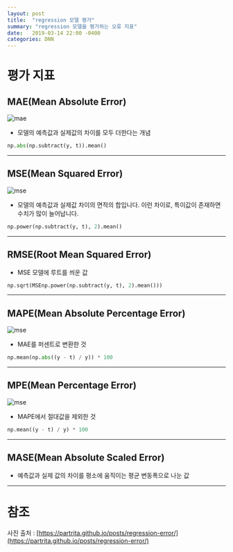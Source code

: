 ```yaml
---
layout: post
title:  "regression 모델 평가"
summary: "regression 모델을 평가하는 오류 지표"
date:   2019-03-14 22:00 -0400
categories: DNN
---
```


# 평가 지표

## MAE(Mean Absolute Error)



![mae](https://github.com/jjeamin/jjeamin.github.io/raw/master/_posts/post_img/mcnn/mae.PNG)



- 모델의 예측값과 실제값의 차이를 모두 더한다는 개념

```python
np.abs(np.subtract(y, t)).mean()
```

---

## MSE(Mean Squared Error)



![mse](https://github.com/jjeamin/jjeamin.github.io/raw/master/_posts/post_img/mcnn/mse.PNG)



- 모델의 예측값과 실제값 차이의 면적의 합입니다. 이런 차이로, 특이값이 존재하면 수치가 많이 늘어납니다.

```python
np.power(np.subtract(y, t), 2).mean()
```

---

## RMSE(Root Mean Squared Error)
- MSE 모델에 루트를 씌운 값

```python
np.sqrt(MSEnp.power(np.subtract(y, t), 2).mean()))
```

---

## MAPE(Mean Absolute Percentage Error)



![mse](https://github.com/jjeamin/jjeamin.github.io/raw/master/_posts/post_img/mcnn/mape.PNG)



- MAE를 퍼센트로 변환한 것

```python
np.mean(np.abs((y - t) / y)) * 100
```

---

## MPE(Mean Percentage Error)



![mse](https://github.com/jjeamin/jjeamin.github.io/raw/master/_posts/post_img/mcnn/mape.PNG)



- MAPE에서 절대값을 제외한 것

```python
np.mean((y - t) / y) * 100
```

---

## MASE(Mean Absolute Scaled Error)
- 예측값과 실제 값의 차이를 평소에 움직이는 평균 변동폭으로 나눈 값

---

# 참조
사진 출처 : [https://partrita.github.io/posts/regression-error/](https://partrita.github.io/posts/regression-error/)

